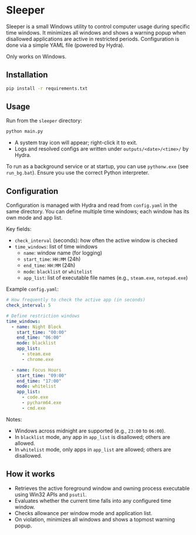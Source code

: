 # Sleeper

Sleeper is a small Windows utility to control computer usage during specific time windows. It minimizes all windows and shows a warning popup when disallowed applications are active in restricted periods. Configuration is done via a simple YAML file (powered by Hydra).

Only works on Windows.

## Installation

```bash
pip install -r requirements.txt
```


## Usage

Run from the `sleeper` directory:

```bash
python main.py
```

- A system tray icon will appear; right-click it to exit.
- Logs and resolved configs are written under `outputs/<date>/<time>/` by Hydra.

To run as a background service or at startup, you can use `pythonw.exe` (see `run_bg.bat`). Ensure you use the correct Python interpreter.


## Configuration

Configuration is managed with Hydra and read from `config.yaml` in the same directory. You can define multiple time windows; each window has its own mode and app list.

Key fields:

- `check_interval` (seconds): how often the active window is checked
- `time_windows`: list of time windows
  - `name`: window name (for logging)
  - `start_time`: `HH:MM` (24h)
  - `end_time`: `HH:MM` (24h)
  - `mode`: `blacklist` or `whitelist`
  - `app_list`: list of executable file names (e.g., `steam.exe`, `notepad.exe`)

Example `config.yaml`:

```yaml
# How frequently to check the active app (in seconds)
check_interval: 5

# Define restriction windows
time_windows:
  - name: Night Block
    start_time: "00:00"
    end_time: "06:00"
    mode: blacklist
    app_list:
      - steam.exe
      - chrome.exe

  - name: Focus Hours
    start_time: "09:00"
    end_time: "17:00"
    mode: whitelist
    app_list:
      - code.exe
      - pycharm64.exe
      - cmd.exe
```

Notes:
- Windows across midnight are supported (e.g., `23:00` to `06:00`).
- In `blacklist` mode, any app in `app_list` is disallowed; others are allowed.
- In `whitelist` mode, only apps in `app_list` are allowed; others are disallowed.


## How it works

- Retrieves the active foreground window and owning process executable using Win32 APIs and `psutil`.
- Evaluates whether the current time falls into any configured time window.
- Checks allowance per window mode and application list.
- On violation, minimizes all windows and shows a topmost warning popup.



